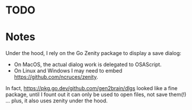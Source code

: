 # TODO

# Notes

Under the hood, I rely on the Go Zenity package to display a save dialog:
- On MacOS, the actual dialog work is delegated to OSAScript.
- On Linux and Windows I may need to embed https://github.com/ncruces/zenity.

In fact, https://pkg.go.dev/github.com/gen2brain/dlgs looked like a fine package, until I fount out it can only be used to open files, not save them(!) ... plus, it also uses zenity under the hood.